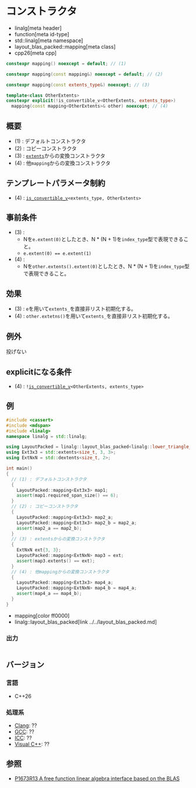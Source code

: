 # コンストラクタ
* linalg[meta header]
* function[meta id-type]
* std::linalg[meta namespace]
* layout_blas_packed::mapping[meta class]
* cpp26[meta cpp]

```cpp
constexpr mapping() noexcept = default; // (1)

constexpr mapping(const mapping&) noexcept = default; // (2)

constexpr mapping(const extents_type&) noexcept; // (3)

template<class OtherExtents>
constexpr explicit(!is_convertible_v<OtherExtents, extents_type>)
  mapping(const mapping<OtherExtents>& other) noexcept; // (4)
```

## 概要
- (1) : デフォルトコンストラクタ
- (2) : コピーコンストラクタ
- (3) : [`extents`](/reference/mdspan/extents.md)からの変換コンストラクタ
- (4) : 他`mapping`からの変換コンストラクタ


## テンプレートパラメータ制約
- (4) : [`is_convertible_v`](/reference/type_traits/is_convertible.md)`<extents_type, OtherExtents>`


## 事前条件
- (3) :
    - Nを`e.extent(0)`としたとき、N * (N + 1)を`index_type`型で表現できること。
    - `e.extent(0) == e.extent(1)`
- (4) :
    - Nを`other.extents().extent(0)`としたとき、N * (N + 1)を`index_type`型で表現できること。


## 効果
- (3) : `e`を用いて`extents_`を直接非リスト初期化する。
- (4) : `other.extetns()`を用いて`extents_`を直接非リスト初期化する。


## 例外
投げない


## explicitになる条件
- (4) : `!`[`is_convertible_v`](/reference/type_traits/is_convertible.md)`<OtherExtents, extents_type>`


## 例
```cpp example
#include <cassert>
#include <mdspan>
#include <linalg>
namespace linalg = std::linalg;

using LayoutPacked = linalg::layout_blas_packed<linalg::lower_triangle_t, linalg::column_major_t>
using Ext3x3 = std::extents<size_t, 3, 3>;
using ExtNxN = std::dextents<size_t, 2>;

int main()
{
  // (1) : デフォルトコンストラクタ
  {
    LayoutPacked::mapping<Ext3x3> map1;
    assert(map1.required_span_size() == 6);
  }
  // (2) : コピーコンストラクタ
  {
    LayoutPacked::mapping<Ext3x3> map2_a;
    LayoutPacked::mapping<Ext3x3> map2_b = map2_a;
    assert(map2_a == map2_b);
  }
  // (3) : extentsからの変換コンストラクタ
  {
    ExtNxN ext{3, 3};
    LayoutPacked::mapping<ExtNxN> map3 = ext;
    assert(map3.extents() == ext);
  }
  // (4) : 他mappingからの変換コンストラクタ
  {
    LayoutPacked::mapping<Ext3x3> map4_a;
    LayoutPacked::mapping<ExtNxN> map4_b = map4_a;
    assert(map4_a == map4_b);
  }
}
```
* mapping[color ff0000]
* linalg::layout_blas_packed[link ../../layout_blas_packed.md]


### 出力
```
```


## バージョン
### 言語
- C++26

### 処理系
- [Clang](/implementation.md#clang): ??
- [GCC](/implementation.md#gcc): ??
- [ICC](/implementation.md#icc): ??
- [Visual C++](/implementation.md#visual_cpp): ??


## 参照
- [P1673R13 A free function linear algebra interface based on the BLAS](https://www.open-std.org/jtc1/sc22/wg21/docs/papers/2023/p1673r13.html)
